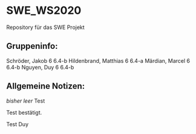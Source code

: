 # SWE_WS2020
Repository für das SWE Projekt

Gruppeninfo:
------------------------------
Schröder, Jakob	6	6.4-b
Hildenbrand, Matthias	6	6.4-a
Märdian, Marcel	6	6.4-b
Nguyen, Duy	6	6.4-b


Allgemeine Notizen:
------------------------------
 *bisher leer*
Test

Test bestätigt.

Test Duy

